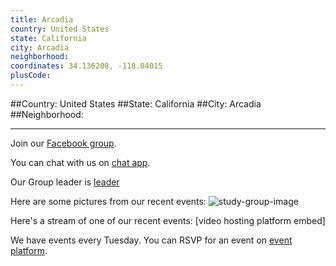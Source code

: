 ```yaml
---
title: Arcadia
country: United States
state: California
city: Arcadia
neighborhood: 
coordinates: 34.136208, -118.04015
plusCode:
---
```


##Country: United States
##State: California
##City: Arcadia
##Neighborhood: 
*****
Join our [Facebook group](https://www.facebook.com/groups/free.code.camp.arcadia).

You can chat with us on [chat app]().

Our Group leader is [leader]()

Here are some pictures from our recent events:
![study-group-image]()

Here's a stream of one of our recent events:
[video hosting platform embed]

We have events every Tuesday. You can RSVP for an event on [event platform]().
